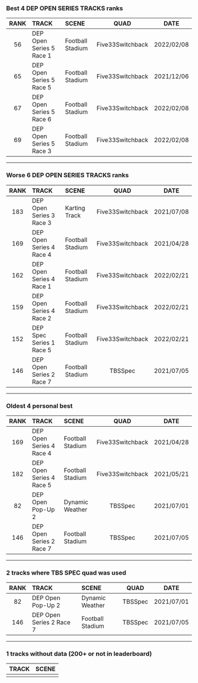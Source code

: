 ### Best 4 DEP OPEN SERIES TRACKS ranks
|RANK|TRACK|SCENE|QUAD|DATE|
|:---:|:---|:---|:---:|:---:|
|56|DEP Open Series 5 Race 1|Football Stadium|Five33Switchback|2022/02/08|
|65|DEP Open Series 5 Race 5|Football Stadium|Five33Switchback|2021/12/06|
|67|DEP Open Series 5 Race 6|Football Stadium|Five33Switchback|2022/02/08|
|69|DEP Open Series 5 Race 3|Football Stadium|Five33Switchback|2022/02/08|
---
### Worse 6 DEP OPEN SERIES TRACKS ranks
|RANK|TRACK|SCENE|QUAD|DATE|
|:---:|:---|:---|:---:|:---:|
|183|DEP Open Series 3 Race 3|Karting Track|Five33Switchback|2021/07/08|
|169|DEP Open Series 4 Race 4|Football Stadium|Five33Switchback|2021/04/28|
|162|DEP Open Series 4 Race 1|Football Stadium|Five33Switchback|2022/02/21|
|159|DEP Open Series 4 Race 2|Football Stadium|Five33Switchback|2022/02/21|
|152|DEP Spec Series 1 Race 5|Football Stadium|Five33Switchback|2022/02/21|
|146|DEP Open Series 2 Race 7|Football Stadium|TBSSpec|2021/07/05|
---
### Oldest 4 personal best
|RANK|TRACK|SCENE|QUAD|DATE|
|:---:|:---|:---|:---:|:---:|
|169|DEP Open Series 4 Race 4|Football Stadium|Five33Switchback|2021/04/28|
|182|DEP Open Series 4 Race 5|Football Stadium|Five33Switchback|2021/05/21|
|82|DEP Open Pop-Up 2|Dynamic Weather|TBSSpec|2021/07/01|
|146|DEP Open Series 2 Race 7|Football Stadium|TBSSpec|2021/07/05|
---
### 2 tracks where TBS SPEC quad was used
|RANK|TRACK|SCENE|QUAD|DATE|
|:---:|:---|:---|:---:|:---:|
|82|DEP Open Pop-Up 2|Dynamic Weather|TBSSpec|2021/07/01|
|146|DEP Open Series 2 Race 7|Football Stadium|TBSSpec|2021/07/05|
---
### 1 tracks without data (200+ or not in leaderboard)
|TRACK|SCENE|
|:---|:---|
|||
